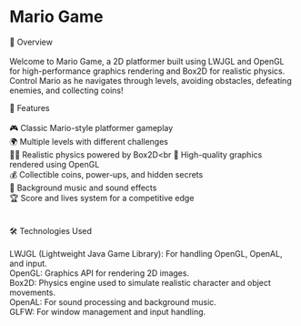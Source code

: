 

<h1>Mario Game</h1>

📜 Overview<br><br>
Welcome to Mario Game, a 2D platformer built using LWJGL and OpenGL for high-performance graphics rendering and Box2D for realistic physics. Control Mario as he navigates through levels, avoiding obstacles, defeating enemies, and collecting coins!

🚀 Features<br><br>
🎮 Classic Mario-style platformer gameplay<br>
🌍 Multiple levels with different challenges<br>
🏃‍♂️ Realistic physics powered by Box2D<br
🎨 High-quality graphics rendered using OpenGL<br>
💰 Collectible coins, power-ups, and hidden secrets<br>
🎵 Background music and sound effects<br>
🏆 Score and lives system for a competitive edge<br><br><br>
🛠️ Technologies Used<br><br>
LWJGL (Lightweight Java Game Library): For handling OpenGL, OpenAL, and input.<br>
OpenGL: Graphics API for rendering 2D images.<br>
Box2D: Physics engine used to simulate realistic character and object movements.<br>
OpenAL: For sound processing and background music.<br>
GLFW: For window management and input handling.<br>
